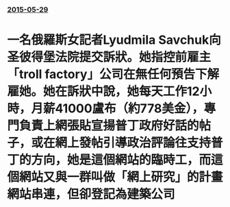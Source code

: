### [2015-05-29](/news/2015/05/29/index.md)

##### 
# 一名俄羅斯女記者Lyudmila Savchuk向圣彼得堡法院提交訴狀。她指控前雇主「troll factory」公司在無任何預告下解雇她。她在訴狀中說，她每天工作12小時，月薪41000盧布（約778美金），專門負責上網張貼宣揚普丁政府好話的帖子，或在網上發帖引導政治評論往支持普丁的方向，她是這個網站的臨時工，而這個網站又與一群叫做「網上研究」的計畫網站串連，但卻登記為建築公司




